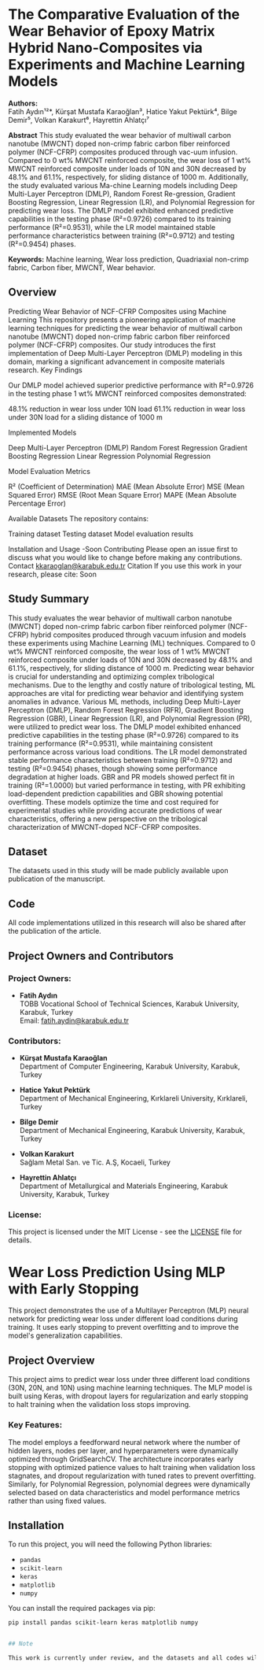 # The Comparative Evaluation of the Wear Behavior of Epoxy Matrix Hybrid Nano-Composites via Experiments and Machine Learning Models

**Authors:**  
Fatih Aydın¹²*, Kürşat Mustafa Karaoğlan³, Hatice Yakut Pektürk⁴, Bilge Demir⁵, Volkan Karakurt⁶, Hayrettin Ahlatçı⁷

**Abstract**
This study evaluated the wear behavior of multiwall carbon nanotube (MWCNT) doped non-crimp fabric carbon fiber reinforced polymer (NCF-CFRP) composites produced through vac-uum infusion. Compared to 0 wt% MWCNT reinforced composite, the wear loss of 1 wt% MWCNT reinforced composite under loads of 10N and 30N decreased by 48.1% and 61.1%, respectively, for sliding distance of 1000 m.  Additionally, the study evaluated various Ma-chine Learning models including Deep Multi-Layer Perceptron (DMLP), Random Forest Re-gression, Gradient Boosting Regression, Linear Regression (LR), and Polynomial Regression for predicting wear loss. The DMLP model exhibited enhanced predictive capabilities in the testing phase (R²=0.9726) compared to its training performance (R²=0.9531), while the LR model maintained stable performance characteristics between training (R²=0.9712) and testing (R²=0.9454) phases.

**Keywords:** Machine learning, Wear loss prediction, Quadriaxial non-crimp fabric, Carbon fiber, MWCNT, Wear behavior.

## Overview

Predicting Wear Behavior of NCF-CFRP Composites using Machine Learning
This repository presents a pioneering application of machine learning techniques for predicting the wear behavior of multiwall carbon nanotube (MWCNT) doped non-crimp fabric carbon fiber reinforced polymer (NCF-CFRP) composites. Our study introduces the first implementation of Deep Multi-Layer Perceptron (DMLP) modeling in this domain, marking a significant advancement in composite materials research.
Key Findings

Our DMLP model achieved superior predictive performance with R²=0.9726 in the testing phase
1 wt% MWCNT reinforced composites demonstrated:

48.1% reduction in wear loss under 10N load
61.1% reduction in wear loss under 30N load
for a sliding distance of 1000 m

Implemented Models

Deep Multi-Layer Perceptron (DMLP)
Random Forest Regression
Gradient Boosting Regression
Linear Regression
Polynomial Regression

Model Evaluation Metrics

R² (Coefficient of Determination)
MAE (Mean Absolute Error)
MSE (Mean Squared Error)
RMSE (Root Mean Square Error)
MAPE (Mean Absolute Percentage Error)

Available Datasets
The repository contains:

Training dataset
Testing dataset
Model evaluation results

Installation and Usage
-Soon
Contributing
Please open an issue first to discuss what you would like to change before making any contributions.
Contact
kkaraoglan@karabuk.edu.tr
Citation
If you use this work in your research, please cite:
Soon

## Study Summary

This study evaluates the wear behavior of multiwall carbon nanotube (MWCNT) doped non-crimp fabric carbon fiber reinforced polymer (NCF-CFRP) hybrid composites produced through vacuum infusion and models these experiments using Machine Learning (ML) techniques. Compared to 0 wt% MWCNT reinforced composite, the wear loss of 1 wt% MWCNT reinforced composite under loads of 10N and 30N decreased by 48.1% and 61.1%, respectively, for sliding distance of 1000 m. Predicting wear behavior is crucial for understanding and optimizing complex tribological mechanisms. Due to the lengthy and costly nature of tribological testing, ML approaches are vital for predicting wear behavior and identifying system anomalies in advance.
Various ML methods, including Deep Multi-Layer Perceptron (DMLP), Random Forest Regression (RFR), Gradient Boosting Regression (GBR), Linear Regression (LR), and Polynomial Regression (PR), were utilized to predict wear loss. The DMLP model exhibited enhanced predictive capabilities in the testing phase (R²=0.9726) compared to its training performance (R²=0.9531), while maintaining consistent performance across various load conditions. The LR model demonstrated stable performance characteristics between training (R²=0.9712) and testing (R²=0.9454) phases, though showing some performance degradation at higher loads. GBR and PR models showed perfect fit in training (R²=1.0000) but varied performance in testing, with PR exhibiting load-dependent prediction capabilities and GBR showing potential overfitting. These models optimize the time and cost required for experimental studies while providing accurate predictions of wear characteristics, offering a new perspective on the tribological characterization of MWCNT-doped NCF-CFRP composites.

## Dataset

The datasets used in this study will be made publicly available upon publication of the manuscript.

## Code

All code implementations utilized in this research will also be shared after the publication of the article.

## Project Owners and Contributors

### Project Owners:
- **Fatih Aydın**  
  TOBB Vocational School of Technical Sciences, Karabuk University, Karabuk, Turkey  
  Email: [fatih.aydin@karabuk.edu.tr](mailto:fatih.aydin@karabuk.edu.tr)

### Contributors:
- **Kürşat Mustafa Karaoğlan**  
  Department of Computer Engineering, Karabuk University, Karabuk, Turkey

- **Hatice Yakut Pektürk**  
  Department of Mechanical Engineering, Kırklareli University, Kırklareli, Turkey

- **Bilge Demir**  
  Department of Mechanical Engineering, Karabuk University, Karabuk, Turkey

- **Volkan Karakurt**  
  Sağlam Metal San. ve Tic. A.Ş, Kocaeli, Turkey

- **Hayrettin Ahlatçı**  
  Department of Metallurgical and Materials Engineering, Karabuk University, Karabuk, Turkey

### License:
This project is licensed under the MIT License - see the [LICENSE](LICENSE) file for details.


# Wear Loss Prediction Using MLP with Early Stopping

This project demonstrates the use of a Multilayer Perceptron (MLP) neural network for predicting wear loss under different load conditions during training. It uses early stopping to prevent overfitting and to improve the model's generalization capabilities.

## Project Overview
This project aims to predict wear loss under three different load conditions (30N, 20N, and 10N) using machine learning techniques. The MLP model is built using Keras, with dropout layers for regularization and early stopping to halt training when the validation loss stops improving.

### Key Features:
The model employs a feedforward neural network where the number of hidden layers, nodes per layer, and hyperparameters were dynamically optimized through GridSearchCV. The architecture incorporates early stopping with optimized patience values to halt training when validation loss stagnates, and dropout regularization with tuned rates to prevent overfitting. Similarly, for Polynomial Regression, polynomial degrees were dynamically selected based on data characteristics and model performance metrics rather than using fixed values.

## Installation

To run this project, you will need the following Python libraries:

- `pandas`
- `scikit-learn`
- `keras`
- `matplotlib`
- `numpy`

You can install the required packages via pip:
```bash
pip install pandas scikit-learn keras matplotlib numpy


## Note

This work is currently under review, and the datasets and all codes will be shared following the publication of the manuscript.
